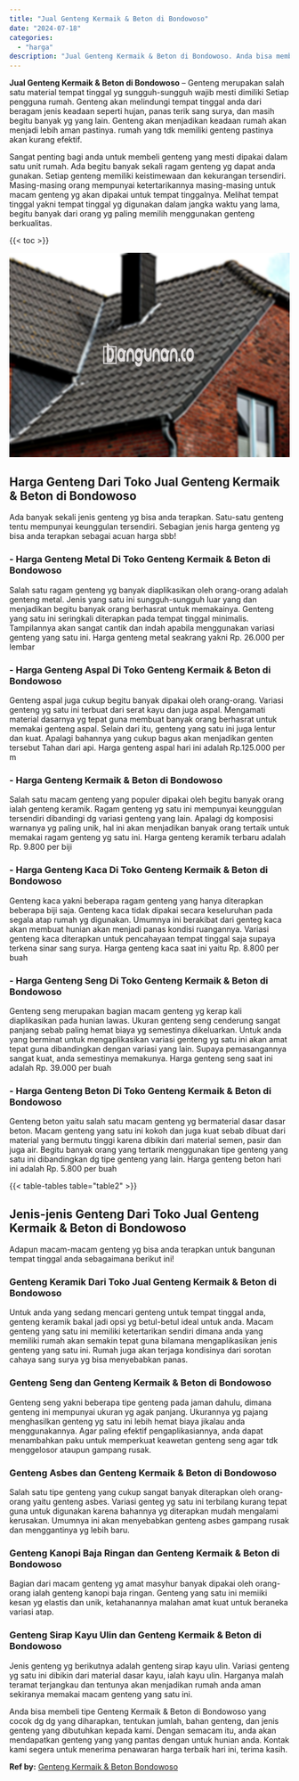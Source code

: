 ```yaml
---
title: "Jual Genteng Kermaik & Beton di Bondowoso"
date: "2024-07-18"
categories: 
  - "harga"
description: "Jual Genteng Kermaik & Beton di Bondowoso. Anda bisa membeli tipe Genteng Kermaik & Beton di Bondowoso yang cocok dg dg yang diharapkan, tentukan jumlah, bah..."
---
```


**Jual Genteng Kermaik & Beton di Bondowoso** – Genteng merupakan salah satu material tempat tinggal yg sungguh-sungguh wajib mesti dimiliki Setiap pengguna rumah. Genteng akan melindungi tempat tinggal anda dari beragam jenis keadaan seperti hujan, panas terik sang surya, dan masih begitu banyak yg yang lain. Genteng akan menjadikan keadaan rumah akan menjadi lebih aman pastinya. rumah yang tdk memiliki genteng pastinya akan kurang efektif.

Sangat penting bagi anda untuk membeli genteng yang mesti dipakai dalam satu unit rumah. Ada begitu banyak sekali ragam genteng yg dapat anda gunakan. Setiap genteng memiliki keistimewaan dan kekurangan tersendiri. Masing-masing orang mempunyai ketertarikannya masing-masing untuk macam genteng yg akan dipakai untuk tempat tinggalnya. Melihat tempat tinggal yakni tempat tinggal yg digunakan dalam jangka waktu yang lama, begitu banyak dari orang yg paling memilih menggunakan genteng berkualitas.

{{< toc >}}

![Jual Genteng Kermaik & Beton di Bondowoso](/images/genteng-minimalis-murah08.png)

## Harga Genteng Dari Toko Jual Genteng Kermaik & Beton di Bondowoso

Ada banyak sekali jenis genteng yg bisa anda terapkan. Satu-satu genteng tentu mempunyai keunggulan tersendiri. Sebagian jenis harga genteng yg bisa anda terapkan sebagai acuan harga sbb!

### \- Harga Genteng Metal Di Toko Genteng Kermaik & Beton di Bondowoso

Salah satu ragam genteng yg banyak diaplikasikan oleh orang-orang adalah genteng metal. Jenis yang satu ini sungguh-sungguh luar yang dan menjadikan begitu banyak orang berhasrat untuk memakainya. Genteng yang satu ini seringkali diterapkan pada tempat tinggal minimalis. Tampilannya akan sangat cantik dan indah apabila menggunakan variasi genteng yang satu ini. Harga genteng metal seakrang yakni Rp. 26.000 per lembar

### \- Harga Genteng Aspal Di Toko Genteng Kermaik & Beton di Bondowoso

Genteng aspal juga cukup begitu banyak dipakai oleh orang-orang. Variasi genteng yg satu ini terbuat dari serat kayu dan juga aspal. Mengamati material dasarnya yg tepat guna membuat banyak orang berhasrat untuk memakai genteng aspal. Selain dari itu, genteng yang satu ini juga lentur dan kuat. Apalagi bahannya yang cukup bagus akan menjadikan genten tersebut Tahan dari api. Harga genteng aspal hari ini adalah Rp.125.000 per m

### \- Harga Genteng Kermaik & Beton di Bondowoso

Salah satu macam genteng yang populer dipakai oleh begitu banyak orang ialah genteng keramik. Ragam genteng yg satu ini mempunyai keunggulan tersendiri dibandingi dg variasi genteng yang lain. Apalagi dg komposisi warnanya yg paling unik, hal ini akan menjadikan banyak orang tertaik untuk memakai ragam genteng yg satu ini. Harga genteng keramik terbaru adalah Rp. 9.800 per biji

### \- Harga Genteng Kaca Di Toko Genteng Kermaik & Beton di Bondowoso

Genteng kaca yakni beberapa ragam genteng yang hanya diterapkan beberapa biji saja. Genteng kaca tidak dipakai secara keseluruhan pada segala atap rumah yg digunakan. Umumnya ini berakibat dari genteg kaca akan membuat hunian akan menjadi panas kondisi ruangannya. Variasi genteng kaca diterapkan untuk pencahayaan tempat tinggal saja supaya terkena sinar sang surya. Harga genteng kaca saat ini yaitu Rp. 8.800 per buah

### \- Harga Genteng Seng Di Toko Genteng Kermaik & Beton di Bondowoso

Genteng seng merupakan bagian macam genteng yg kerap kali diaplikasikan pada hunian lawas. Ukuran genteng seng cenderung sangat panjang sebab paling hemat biaya yg semestinya dikeluarkan. Untuk anda yang berminat untuk mengaplikasikan variasi genteng yg satu ini akan amat tepat guna dibandingkan dengan variasi yang lain. Supaya pemasangannya sangat kuat, anda semestinya memakunya. Harga genteng seng saat ini adalah Rp. 39.000 per buah

### \- Harga Genteng Beton Di Toko Genteng Kermaik & Beton di Bondowoso

Genteng beton yaitu salah satu macam genteng yg bermaterial dasar dasar beton. Macam genteng yang satu ini kokoh dan juga kuat sebab dibuat dari material yang bermutu tinggi karena dibikin dari material semen, pasir dan juga air. Begitu banyak orang yang tertarik menggunakan tipe genteng yang satu ini dibandingkan dg tipe genteng yang lain. Harga genteng beton hari ini adalah Rp. 5.800 per buah

{{< table-tables table="table2" >}}

## Jenis-jenis Genteng Dari Toko Jual Genteng Kermaik & Beton di Bondowoso

Adapun macam-macam genteng yg bisa anda terapkan untuk bangunan tempat tinggal anda sebagaimana berikut ini!

### Genteng Keramik Dari Toko Jual Genteng Kermaik & Beton di Bondowoso

Untuk anda yang sedang mencari genteng untuk tempat tinggal anda, genteng keramik bakal jadi opsi yg betul-betul ideal untuk anda. Macam genteng yang satu ini memiliki ketertarikan sendiri dimana anda yang memiliki rumah akan semakin tepat guna bilamana mengaplikasikan jenis genteng yang satu ini. Rumah juga akan terjaga kondisinya dari sorotan cahaya sang surya yg bisa menyebabkan panas.

### Genteng Seng dan Genteng Kermaik & Beton di Bondowoso

Genteng seng yakni beberapa tipe genteng pada jaman dahulu, dimana genteng ini mempunyai ukuran yg agak panjang. Ukurannya yg pajang menghasilkan genteng yg satu ini lebih hemat biaya jikalau anda menggunakannya. Agar paling efektif pengaplikasiannya, anda dapat menambahkan paku untuk memperkuat keawetan genteng seng agar tdk menggelosor ataupun gampang rusak.

### Genteng Asbes dan Genteng Kermaik & Beton di Bondowoso

Salah satu tipe genteng yang cukup sangat banyak diterapkan oleh orang-orang yaitu genteng asbes. Variasi genteg yg satu ini terbilang kurang tepat guna untuk digunakan karena bahannya yg diterapkan mudah mengalami kerusakan. Umumnya ini akan menyebabkan genteng asbes gampang rusak dan menggantinya yg lebih baru.

### Genteng Kanopi Baja Ringan dan Genteng Kermaik & Beton di Bondowoso

Bagian dari macam genteng yg amat masyhur banyak dipakai oleh orang-orang ialah genteng kanopi baja ringan. Genteng yang satu ini memiiki kesan yg elastis dan unik, ketahanannya malahan amat kuat untuk beraneka variasi atap.

### Genteng Sirap Kayu Ulin dan Genteng Kermaik & Beton di Bondowoso

Jenis genteng yg berikutnya adalah genteng sirap kayu ulin. Variasi genteng yg satu ini dibikin dari material dasar kayu, ialah kayu ulin. Harganya malah teramat terjangkau dan tentunya akan menjadikan rumah anda aman sekiranya memakai macam genteng yang satu ini.

Anda bisa membeli tipe Genteng Kermaik & Beton di Bondowoso yang cocok dg dg yang diharapkan, tentukan jumlah, bahan genteng, dan jenis genteng yang dibutuhkan kepada kami. Dengan semacam itu, anda akan mendapatkan genteng yang yang pantas dengan untuk hunian anda. Kontak kami segera untuk menerima penawaran harga terbaik hari ini, terima kasih.

**Ref by:**  [Genteng Kermaik & Beton  Bondowoso](https://id.wikipedia.org/wiki/Genteng)
